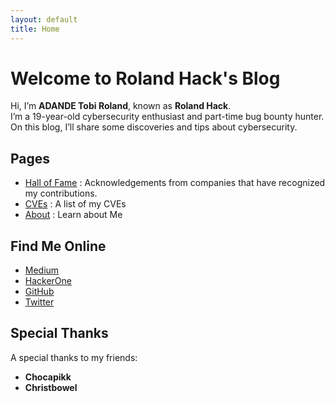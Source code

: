 ```yaml
---
layout: default
title: Home
---
```


# Welcome to Roland Hack's Blog

Hi, I’m **ADANDE Tobi Roland**, known as **Roland Hack**.  
I’m a 19-year-old cybersecurity enthusiast and part-time bug bounty hunter.  
On this blog, I’ll share some discoveries and tips about cybersecurity.

## Pages
- [Hall of Fame](/hall-of-fame/) : Acknowledgements from companies that have recognized my contributions.
- [CVEs](/cves/) : A list of my CVEs
- [About](/about/) : Learn about Me

## Find Me Online
- [Medium](https://rolandhack6.medium.com/)
- [HackerOne](https://hackerone.com/roland_hack)
- [GitHub](https://github.com/rolandtek)
- [Twitter](https://x.com/rolandhack6)






## Special Thanks

A special thanks to my friends:

- **Chocapikk**
- **Christbowel**
